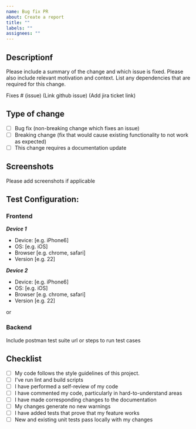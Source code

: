 ```yaml
---
name: Bug fix PR
about: Create a report
title: ""
labels: ""
assignees: ""
---
```


## **Description**f

Please include a summary of the change and which issue is fixed. Please also include relevant motivation and context. List any dependencies that are required for this change.

Fixes # (issue) (Link github issue)
(Add jira ticket link)

## **Type of change**

- [ ] Bug fix (non-breaking change which fixes an issue)
- [ ] Breaking change (fix that would cause existing functionality to not work as expected)
- [ ] This change requires a documentation update

## **Screenshots**

Please add screenshots if applicable

## **Test Configuration**:

### Frontend

**_Device 1_**

- Device: [e.g. iPhone6]
- OS: [e.g. iOS]
- Browser [e.g. chrome, safari]
- Version [e.g. 22]

**_Device 2_**

- Device: [e.g. iPhone6]
- OS: [e.g. iOS]
- Browser [e.g. chrome, safari]
- Version [e.g. 22]

or

### Backend

Include postman test suite url or steps to run test cases

## **Checklist**

- [ ] My code follows the style guidelines of this project.
- [ ] I've run lint and build scripts
- [ ] I have performed a self-review of my code
- [ ] I have commented my code, particularly in hard-to-understand areas
- [ ] I have made corresponding changes to the documentation
- [ ] My changes generate no new warnings
- [ ] I have added tests that prove that my feature works
- [ ] New and existing unit tests pass locally with my changes
